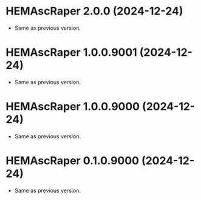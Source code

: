 <!-- NEWS.md is maintained by https://cynkra.github.io/fledge, do not edit -->

# HEMAscRaper 2.0.0 (2024-12-24)

- Same as previous version.


# HEMAscRaper 1.0.0.9001 (2024-12-24)

- Same as previous version.


# HEMAscRaper 1.0.0.9000 (2024-12-24)

- Same as previous version.


# HEMAscRaper 0.1.0.9000 (2024-12-24)

- Same as previous version.


